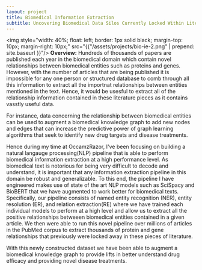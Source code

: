 ```yaml
---
layout: project
title: Biomedical Information Extraction
subtitle: Uncovering Biomedical Data Silos Currently Locked Within Literature
---
```


<img style="width: 40%; float: left; border: 1px solid black; margin-top: 10px; margin-right: 10px;" src="{{"/assets/projects/bio-ie-2.png" | prepend: site.baseurl }}"/>
**Overview:** 
Hundreds of thousands of papers are published each year in the biomedical domain which contain novel relationships between biomedical entities such as proteins and genes. However, with the number of articles that are being published it is impossible for any one person or structured database to comb through all this information to extract all the importnat relationships between entities mentioned in the text. Hence, it would be usesful to extract all of the relationship information contained in these literature pieces as it contains vasstly useful data. 

For instance, data concerning the relationship between biomedical entities can be used to augment a biomedical knowledge graph to add new nodes and edges that 
can increase the predictive power of graph learning algorithms that seek to identify new drug targets and disease treatments. 

Hence during my time at OccamzRazor, I've been focusing on building a natural langauge processing(NLP) pipeline that is able to perform biomedical information extraction at a high performance level. As biomedical text is notorious for being very difficult to decode and understand, it is important that any information extraction pipeline in this domain be robust and generalizable. To this end, the pipeline I have engineered makes use of state of the art NLP models such as SciSpacy and BioBERT that we have augmented to work better for biomedical texts. Specifically, our pipeline consists of named entity recognition (NER), entity resolution (ER), and relation extraction(RE) where we have trained each individual models to perform at a high level and allow us to extract all the positive relationships betweeen biomedical entities contained in a given article. We then were able to run this novel pipeline over millions of articles in the PubMed corpus to extract thousands of protein and gene relationships that previously were locked away in these pieces of literature.

With this newly constructed dataset we have been able to augment a biomedical knowledge graph to provide lifts in better understand drug efficacy and providing novel disease treatments.
